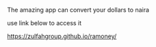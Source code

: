 The amazing app can convert your dollars to naira

use link below to access it 

https://zulfahgroup.github.io/ramoney/
